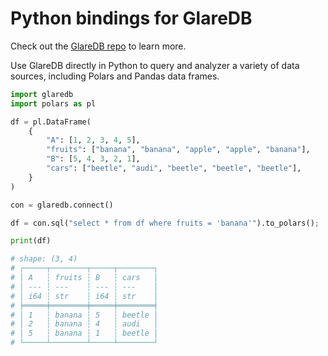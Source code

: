 # Python bindings for GlareDB

Check out the [GlareDB repo](https://github.com/GlareDB/glaredb) to learn more.

Use GlareDB directly in Python to query and analyzer a variety of data sources,
including Polars and Pandas data frames.

```python
import glaredb
import polars as pl

df = pl.DataFrame(
    {
        "A": [1, 2, 3, 4, 5],
        "fruits": ["banana", "banana", "apple", "apple", "banana"],
        "B": [5, 4, 3, 2, 1],
        "cars": ["beetle", "audi", "beetle", "beetle", "beetle"],
    }
)

con = glaredb.connect()

df = con.sql("select * from df where fruits = 'banana'").to_polars();

print(df)

# shape: (3, 4)
# ┌─────┬────────┬─────┬────────┐
# │ A   ┆ fruits ┆ B   ┆ cars   │
# │ --- ┆ ---    ┆ --- ┆ ---    │
# │ i64 ┆ str    ┆ i64 ┆ str    │
# ╞═════╪════════╪═════╪════════╡
# │ 1   ┆ banana ┆ 5   ┆ beetle │
# │ 2   ┆ banana ┆ 4   ┆ audi   │
# │ 5   ┆ banana ┆ 1   ┆ beetle │
# └─────┴────────┴─────┴────────┘
```
